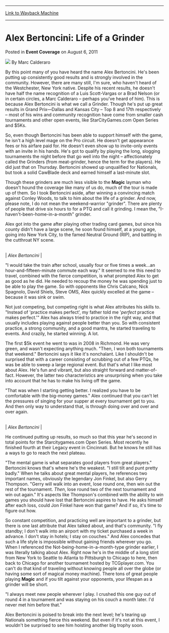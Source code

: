 
---
[Link to Wayback Machine](https://web.archive.org/web/20220705153218/https://magic.wizards.com/en/articles/archive/event-coverage/alex-bertoncini-life-grinder-2011-08-06)

[_metadata_:author]:- "Marc Calderaro"
[_metadata_:description]:- "By this point many of you have heard the name Alex Bertoncini. He's been putting up consistently good results and is strongly involved in the community. However, there are many still, I'm sure, who haven't heard of the Westchester, New York native. Despite his recent results, he doesn't have half the name recognition of a Luis Scott-Vargas or a Brad Nelson (or in certain"
[_metadata_:generator]:- "Drupal 7 (http://drupal.org)"
[_metadata_:node]:- "316361"
[_metadata_:publish_date]:- "2011-08-06"
[_metadata_:source]:- "div-main-content"
[_metadata_:title]:- "Alex Bertoncini: Life of a Grinder"
[_metadata_:wayback_capture_timestamp]:- "2022-07-05 15:32:18"
[_metadata_:wayback_raw_url]:- "https://web.archive.org/web/20220705153218id_/https://magic.wizards.com/en/articles/archive/event-coverage/alex-bertoncini-life-grinder-2011-08-06"
[_metadata_:wayback_url]:- "https://magic.wizards.com/en/articles/archive/event-coverage/alex-bertoncini-life-grinder-2011-08-06"
---


Alex Bertoncini: Life of a Grinder
==================================



 Posted in **Event Coverage**
 on August 6, 2011 






![](https://media.magic.wizards.com/styles/auth_small/public/images/person/calderaro.jpg)
By Marc Calderaro











By this point many of you have heard the name Alex Bertoncini. He's been putting up consistently good results and is strongly involved in the community. However, there are many still, I'm sure, who haven't heard of the Westchester, New York native. Despite his recent results, he doesn't have half the name recognition of a Luis Scott-Vargas or a Brad Nelson (or in certain circles, a Marc Calderaro – perhaps you've heard of him). This is because Alex Bertoncini is what we call a Grinder. Though he's put up great results in Grand Prix—Dallas and Kansas City – Top 8 and 17th respectively – most of his wins and community recognition have come from smaller cash tournaments and other open events, like StarCityGames.com Open Series and $5Ks.


So, even though Bertoncini has been able to support himself with the game, he isn't a high level mage on the Pro circuit. He doesn't get appearance fees or his airfare paid for. He doesn't even show up to invite-only events with an invite in his hands. He's got to qualify by playing the long, slogging tournaments the night before that go well into the night – affectionately called the Grinders (from meat-grinder, hence the term for the players). He did just that on Thursday. Bertoncini showed up unqualified for Nationals, but took a solid CawBlade deck and earned himself a last-minute slot.


Though these grinders are much less visible to the **Magic** layman who doesn't hound the coverage like many of us do, much of the tour is made up of them. So I took Bertoncini aside, after winning a convincing match against Conley Woods, to talk to him about the life of a grinder. And now, please note, I do not mean the weekend-warrior "grinder". There are plenty of people that drive six hours to for a PTQ and call it grinding. I mean the, "I-haven't-been-home-in-a-month" grinder.


Alex got into the game after playing other trading card games, but since his county didn't have a large scene, he soon found himself, at a young age, going into New York City, to the famed Neutral Ground (RIP), and battling in the cutthroat NY scene.






|  |
| --- |
| 
*Alex Bertoncini* |



"I would take the train after school, usually four or five times a week…an hour-and-fifteen-minute commute each way." It seemed to me this need to travel, combined with the fierce competition, is what prompted Alex to get as good as he did. He needed to recoup the money he was spending just to be able to play the game. So with opponents like Chris Calcano, Nick Spagnolo, David Shiels, Steve OMS, Alex quickly excelled at the game – because it was sink or swim.


Not just competing, but competing right is what Alex attributes his skills to. "Instead of 'practice makes perfect', my father told me '*perfect* practice makes perfect.'" Alex has always tried to practice in the right way, and that usually includes playing against people better than you. So with consistent practice, a strong community, and a good mantra, he started traveling to events. And crazily, he started winning. A lot.


The first $5k event he went to was in 2008 in Richmond. He was very green, and wasn't expecting anything much. "Then, I won both tournaments that weekend." Bertoncini says it like it's nonchalant. Like I shouldn't be surprised that with a career consisting of scrubbing out of a few PTQs, he was be able to sweep a large regional event. But that's what I like most about Alex. He's fun and vibrant, but also straight forward and matter-of-fact. However, the latter two characteristics are unsurprising when you take into account that he has to make his living off the game.


"That was when I starting getting better. I realized you have to be comfortable with the big-money games." Alex continued that you can't let the pressures of singing for your supper at every tournament get to you. And then only way to understand that, is through doing over and over and over again.






|  |
| --- |
| 
*Alex Bertoncini* |



He continued putting up results, so much so that this year he's second in total points for the Starcitygames.com Open Series. Most recently he finished fourth at their Legacy event in Cincinnati. But he knows he still has a ways to go to reach the next plateau.


"The mental game is what separates good players from great players." Bertoncini knows that's where he's the weakest. "I still tilt and punt pretty badly." When he talks about great mental players, he references two important names, obviously the legendary Jon Finkel, but also Gerry Thompson. "Gerry will walk into an event, lose round one, then win out the rest of the tournament. *Then*, lose round two of the next tournament and win out again." It's aspects like Thompson's combined with the ability to win games you should have lost that Bertoncini aspires to have. He asks himself after each loss, could Jon Finkel have won that game? And if so, it's time to figure out how.


So constant competition, and practicing well are important to a grinder, but there is one last attribute that Alex talked about, and that's community. "I fly standby; I don't walk into an airport with my ticket purchased a week in advance. I don't stay in hotels; I stay on couches." And Alex concedes that such a life style is impossible without gaining friends wherever you go. When I referenced the Not-being-home-in-a-month-type grinder earlier, I was literally talking about Alex. Right now he's in the middle of a long stint from New York to Seattle to Atlanta to Pittsburgh to Chicago to here, then back to Chicago for another tournament hosted by TCGplayer.com. You can't do that kind of traveling without knowing people all over the globe (or having some sort of magical money machine). There tons of great people playing **Magic** and if you tilt against your opponents, your lifespan as a grinder will be short.


"I always meet new people wherever I play. I crushed this one guy out of round 4 in a tournament and was staying on his couch a month later. I'd never met him before that."


Alex Bertoncini is poised to break into the next level; he's tearing up Nationals something fierce this weekend. But even if it's not at this event, I wouldn't be surprised to see him hoisting another big trophy soon.








